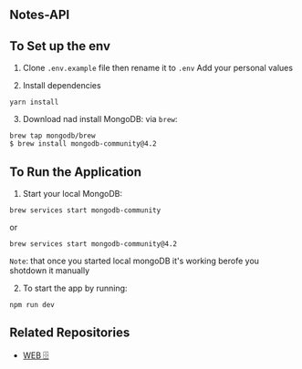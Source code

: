 ## Notes-API

## To Set up the env

1. Clone `.env.example` file then rename it to `.env`
   Add your personal values

2. Install dependencies

```
yarn install
```

3. Download nad install MongoDB:
   via `brew`:

```
brew tap mongodb/brew
$ brew install mongodb-community@4.2
```

## To Run the Application

1. Start your local MongoDB:

```
brew services start mongodb-community
```
or
```
brew services start mongodb-community@4.2
```

`Note`: that once you started local mongoDB it's working berofe you shotdown it manually

2. To start the app by running:

```
npm run dev
```

## Related Repositories

- [WEB 🗄️ ](https://github.com/vlad-serdyuk/notes-web)